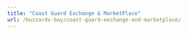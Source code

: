 ```yaml
---
title: "Coast Guard Exchange & MarketPlace"
url: /buzzards-bay/coast-guard-exchange-and-marketplace/
---
```

